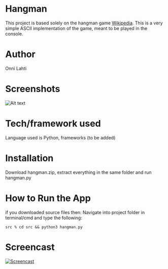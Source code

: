 # Hangman

This project is based solely on the hangman game [Wikipedia](https://en.wikipedia.org/wiki/Hangman_(game)). This is a very simple ASCII implementation of the game, meant to be played in the console.

# Author

Onni Lahti

# Screenshots

![Alt text](https://i.imgur.com/r8Wm7vu.png "Application game won screen.")

# Tech/framework used

Language used is Python, frameworks (to be added)

# Installation

Download hangman.zip, extract everything in the same folder and run hangman.py

# How to Run the App

if you downloaded source files then:
    Navigate into project folder in terminal/cmd and type the following:
```
src % cd src && python3 hangman.py   
```

# Screencast

[![Screencast](https://img.youtube.com/vi/2CTqg_e51BU/0.jpg)](https://www.youtube.com/watch?v=2CTqg_e51BU)
